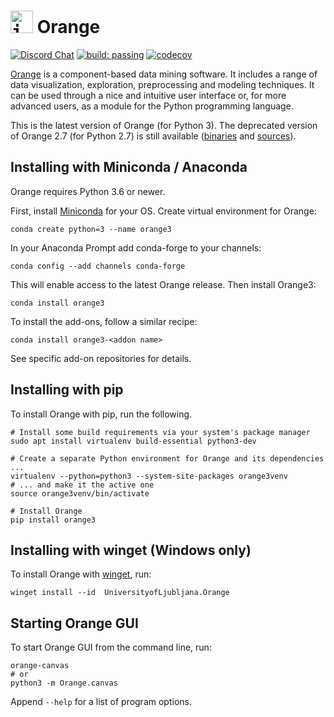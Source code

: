 <kbd height=36><img src=https://raw.githubusercontent.com/irgolic/orange3/master/distribute/icon-48.png alt=img height=36/></kbd> Orange
======

[![Discord Chat](https://img.shields.io/discord/633376992607076354?style=for-the-badge&logo=discord&color=orange&labelColor=black)](https://discord.gg/FWrfeXV)
[![build: passing](https://img.shields.io/travis/biolab/orange3?style=for-the-badge&labelColor=black)](https://travis-ci.org/biolab/orange3)
[![codecov](https://img.shields.io/codecov/c/github/biolab/orange3?style=for-the-badge&labelColor=black)](https://codecov.io/gh/biolab/orange3)

[Orange] is a component-based data mining software. It includes a range of data
visualization, exploration, preprocessing and modeling techniques. It can be
used through a nice and intuitive user interface or, for more advanced users,
as a module for the Python programming language.

This is the latest version of Orange (for Python 3). The deprecated version of Orange 2.7 (for Python 2.7) is still available ([binaries] and [sources]).

[Orange]: https://orange.biolab.si/
[binaries]: https://orange.biolab.si/orange2/
[sources]: https://github.com/biolab/orange2


Installing with Miniconda / Anaconda
------------------------------------

Orange requires Python 3.6 or newer.

First, install [Miniconda] for your OS. Create virtual environment for Orange:

```Shell
conda create python=3 --name orange3
```
In your Anaconda Prompt add conda-forge to your channels:

```Shell
conda config --add channels conda-forge
```

This will enable access to the latest Orange release. Then install Orange3:

```Shell
conda install orange3
```

[Miniconda]: https://docs.conda.io/en/latest/miniconda.html

To install the add-ons, follow a similar recipe:

```Shell
conda install orange3-<addon name>
```

See specific add-on repositories for details.

Installing with pip
-------------------

To install Orange with pip, run the following.

```Shell
# Install some build requirements via your system's package manager
sudo apt install virtualenv build-essential python3-dev

# Create a separate Python environment for Orange and its dependencies ...
virtualenv --python=python3 --system-site-packages orange3venv
# ... and make it the active one
source orange3venv/bin/activate

# Install Orange
pip install orange3
```

Installing with winget (Windows only)
-------------------------------------

To install Orange with [winget](https://docs.microsoft.com/en-us/windows/package-manager/winget/), run:

```Shell
winget install --id  UniversityofLjubljana.Orange 
```

Starting Orange GUI
-------------------

To start Orange GUI from the command line, run:

```Shell
orange-canvas
# or
python3 -m Orange.canvas
```

Append `--help` for a list of program options.
